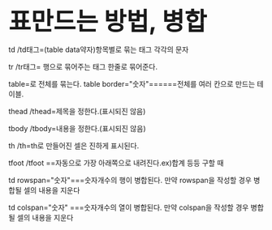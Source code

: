 <strong><font size="8">표만드는 방법, 병합</strong></font>

td /td태그=(table data약자)항목별로 묶는 태그 각각의 문자

tr /tr태그= 행으로 묶어주는 태그 한줄로 묶어준다.

table=로 전체를 묶는다. table border="숫자"======전체를 여러 칸으로 만드는 테이블.

thead /thead=제목을 정한다.(표시되진 않음)

tbody /tbody=내용을 정한다.(표시되진 않음)

th /th=th로 만들어진 셀은 진하게 표시된다.

tfoot /tfoot ==자동으로 가장 아래쪽으로 내려진다.ex)합계 등등 구할 때

td rowspan="숫자"===숫자개수의 행이 병합된다. 만약 rowspan을 작성할 경우 병합될 셀의 내용을 지운다

td colspan="숫자" ===숫자개수의 열이 병합된다. 만약 colspan을 작성할 경우 병합될 셀의 내용을 지운다
